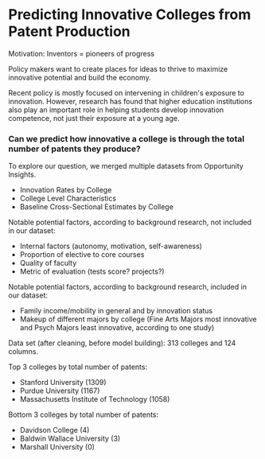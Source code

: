 # Predicting Innovative Colleges from Patent Production

Motivation: Inventors = pioneers of progress

Policy makers want to create places for ideas to thrive to maximize innovative potential and build the economy.

Recent policy is mostly focused on intervening in children's exposure to innovation. However, research has found that higher education institutions also play an important role in helping students develop innovation competence, not just their exposure at a young age.

### Can we predict how innovative a college is through the total number of patents they produce?

To explore our question, we merged multiple datasets from Opportunity Insights.

- Innovation Rates by College
- College Level Characteristics
- Baseline Cross-Sectional Estimates by College

Notable potential factors, according to background research, not included in our dataset:

- Internal factors (autonomy, motivation, self-awareness)
- Proportion of elective to core courses
- Quality of faculty
- Metric of evaluation (tests score? projects?)

Notable potential factors, according to background research, included in our dataset:

- Family income/mobility in general and by innovation status
- Makeup of different majors by college (Fine Arts Majors most innovative and Psych Majors least innovative, according to one study)

Data set (after cleaning, before model building): 313 colleges and 124 columns.

Top 3 colleges by total number of patents:

- Stanford University (1309)
- Purdue University (1167)
- Massachusetts Institute of Technology (1058)

Bottom 3 colleges by total number of patents:

- Davidson College (4)
- Baldwin Wallace University (3)
- Marshall University (0)


